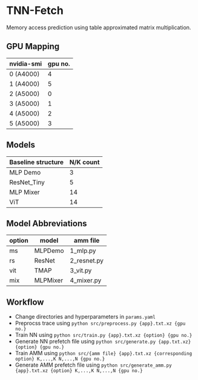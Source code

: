 # TNN-Fetch
Memory access prediction using table approximated matrix multiplication. 

## GPU Mapping
|nvidia-smi|gpu no.|
|----------|-------|
|0 (A4000) |4      |
|1 (A4000) |5      |
|2 (A5000) |0      |
|3 (A5000) |1      |
|4 (A5000) |2      |
|5 (A5000) |3      |


## Models
|Baseline structure|N/K count|
|------------------|---------|
|MLP Demo          |3        |
|ResNet_Tiny       |5        |
|MLP Mixer         |14       |
|ViT               |14       |

## Model Abbreviations
|option|model   |amm file   |
|------|--------|-----------|
|ms    |MLPDemo |1_mlp.py   |
|rs    |ResNet  |2_resnet.py|
|vit   |TMAP    |3_vit.py   |
|mix   |MLPMixer|4_mixer.py |

## Workflow
- Change directories and hyperparameters in `params.yaml`
- Preprocss trace using `python src/preprocess.py {app}.txt.xz {gpu no.}`
- Train NN using `python src/train.py {app}.txt.xz {option} {gpu no.}`
- Generate NN prefetch file using `python src/generate.py {app.txt.xz} {option} {gpu no.}`
- Train AMM using `python src/{amm file} {app}.txt.xz {corresponding option} K,...,K N,...,N {gpu no.}`
- Generate AMM prefetch file using `python src/generate_amm.py {app}.txt.xz {option} K,...,K N,...,N {gpu no.}`